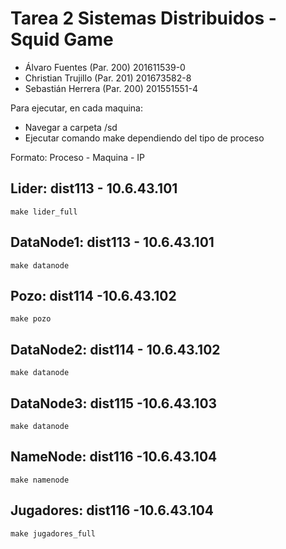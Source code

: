 # Tarea 2 Sistemas Distribuidos - Squid Game

- Álvaro Fuentes (Par. 200) 201611539-0
- Christian Trujillo (Par. 201) 201673582-8
- Sebastián Herrera (Par. 200) 201551551-4

Para ejecutar, en cada maquina: 
- Navegar a carpeta /sd
- Ejecutar comando make dependiendo del tipo de proceso

Formato: Proceso - Maquina - IP 

## Lider: dist113 - 10.6.43.101

```
make lider_full
```

## DataNode1: dist113 - 10.6.43.101

```
make datanode
```

## Pozo: dist114 -10.6.43.102

```
make pozo
```

## DataNode2: dist114 - 10.6.43.102

```
make datanode
```

## DataNode3:  dist115 -10.6.43.103

```
make datanode
```

## NameNode: dist116 -10.6.43.104

```
make namenode
```

## Jugadores: dist116 -10.6.43.104

```
make jugadores_full
```

